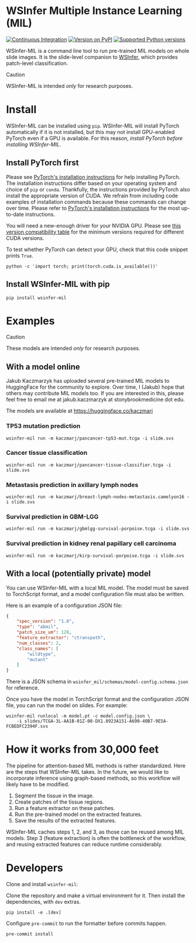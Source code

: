 # WSInfer Multiple Instance Learning (MIL)

[![Continuous Integration](https://github.com/SBU-BMI/wsinfer-mil/actions/workflows/cli-test.yml/badge.svg)](https://github.com/SBU-BMI/wsinfer-mil/actions/workflows/cli-test.yml)
[![Version on PyPI](https://img.shields.io/pypi/v/wsinfer-mil.svg)](https://pypi.org/project/wsinfer-mil/)
[![Supported Python versions](https://img.shields.io/pypi/pyversions/wsinfer-mil)](https://pypi.org/project/wsinfer-mil/)

WSInfer-MIL is a command line tool to run pre-trained MIL models on whole slide images. It is the slide-level companion to [WSInfer](https://wsinfer.readthedocs.io/en/latest/), which provides patch-level classification.

> [!CAUTION]
> WSInfer-MIL is intended _only_ for research purposes.

# Install

WSInfer-MIL can be installed using `pip`. WSInfer-MIL will install PyTorch automatically
if it is not installed, but this may not install GPU-enabled PyTorch even if a GPU is available.
For this reason, _install PyTorch before installing WSInfer-MIL_.

## Install PyTorch first

Please see [PyTorch's installation instructions](https://pytorch.org/get-started/locally/)
for help installing PyTorch. The installation instructions differ based on your operating system
and choice of `pip` or `conda`. Thankfully, the instructions provided
by PyTorch also install the appropriate version of CUDA. We refrain from including code
examples of installation commands because these commands can change over time. Please
refer to [PyTorch's installation instructions](https://pytorch.org/get-started/locally/)
for the most up-to-date instructions.

You will need a new-enough driver for your NVIDIA GPU. Please see
[this version compatibility table](https://docs.nvidia.com/deploy/cuda-compatibility/#minor-version-compatibility)
for the minimum versions required for different CUDA versions.

To test whether PyTorch can detect your GPU, check that this code snippet prints `True`.

```
python -c 'import torch; print(torch.cuda.is_available())'
```

## Install WSInfer-MIL with pip

```
pip install wsinfer-mil
```

# Examples

> [!CAUTION]
> These models are intended _only_ for research purposes.

## With a model online

Jakub Kaczmarzyk has uploaded several pre-trained MIL models to HuggingFace for the community to explore. Over time, I (Jakub) hope that others may contribute MIL models too. If you are interested in this, please feel free to email me at jakub.kaczmarzyk at stonybrookmedicine dot edu.

The models are available at https://huggingface.co/kaczmarj

### TP53 mutation prediction

```
wsinfer-mil run -m kaczmarj/pancancer-tp53-mut.tcga -i slide.svs
```

### Cancer tissue classification

```
wsinfer-mil run -m kaczmarj/pancancer-tissue-classifier.tcga -i slide.svs
```

### Metastasis prediction in axillary lymph nodes

```
wsinfer-mil run -m kaczmarj/breast-lymph-nodes-metastasis.camelyon16 -i slide.svs
```

### Survival prediction in GBM-LGG

```
wsinfer-mil run -m kaczmarj/gbmlgg-survival-porpoise.tcga -i slide.svs
```

### Survival prediction in kidney renal papillary cell carcinoma

```
wsinfer-mil run -m kaczmarj/kirp-survival-porpoise.tcga -i slide.svs
```


## With a local (potentially private) model

You can use WSInfer-MIL with a local MIL model. The model must be saved to TorchScript format, and a model configuration file must also be written.

Here is an example of a configuration JSON file:

```json
{
    "spec_version": "1.0",
    "type": "abmil",
    "patch_size_um": 128,
    "feature_extractor": "ctranspath",
    "num_classes": 2,
    "class_names": [
        "wildtype",
        "mutant"
    ]
}
```

There is a JSON schema in `wsinfer_mil/schemas/model-config.schema.json` for reference.

Once you have the model in TorchScript format and the configuration JSON file, you can run the model on slides. For example:

```
wsinfer-mil runlocal -m model.pt -c model.config.json \
    -i slides/TCGA-3L-AA1B-01Z-00-DX1.8923A151-A690-40B7-9E5A-FCBEDFC2394F.svs
```

# How it works from 30,000 feet

The pipeline for attention-based MIL methods is rather standardized. Here are the steps that WSInfer-MIL takes. In the future, we would like to incorporate inference using graph-based methods, so this workflow will likely have to be modified.

1. Segment the tissue in the image.
2. Create patches of the tissue regions.
3. Run a feature extractor on these patches.
4. Run the pre-trained model on the extracted features.
5. Save the results of the extracted features.

WSInfer-MIL caches steps 1, 2, and 3, as those can be reused among MIL models. Step 3 (feature extraction) is often the bottleneck of the workflow, and reusing extracted features can reduce runtime considerably.

# Developers

Clone and install `wsinfer-mil`:

Clone the repository and make a virtual environment for it. Then install the dependencies, with `dev` extras.

```
pip install -e .[dev]
```

Configure `pre-commit` to run the formatter before commits happen.

```
pre-commit install
```
